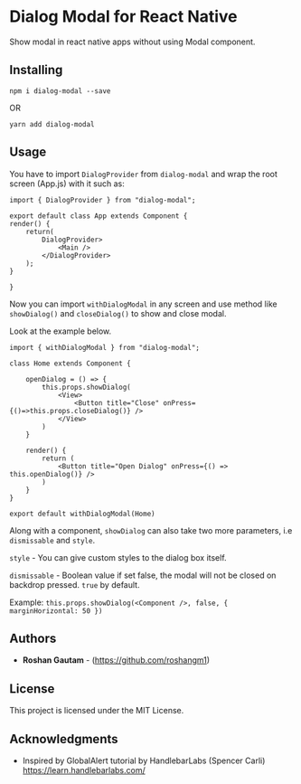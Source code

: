 # Dialog Modal for React Native

Show modal in react native apps without using Modal component.

## Installing

`npm i dialog-modal --save`

OR

`yarn add dialog-modal`

## Usage

You have to import `DialogProvider` from `dialog-modal` and wrap the root screen (App.js) with it such as:

```
import { DialogProvider } from "dialog-modal";

export default class App extends Component {
render() {
    return(
        DialogProvider>
            <Main />
        </DialogProvider>
    );
}

}
```

Now you can import `withDialogModal` in any screen and use method like `showDialog()` and `closeDialog()` to show and close modal.

Look at the example below.

```
import { withDialogModal } from "dialog-modal";

class Home extends Component {

    openDialog = () => {
        this.props.showDialog(
            <View>
                <Button title="Close" onPress={()=>this.props.closeDialog()} />
            </View>
        )
    }

    render() {
        return (
            <Button title="Open Dialog" onPress={() => this.openDialog()} />
        )
    }
}

export default withDialogModal(Home)
```

Along with a component, `showDialog` can also take two more parameters, i.e `dismissable` and `style`.

`style` - You can give custom styles to the dialog box itself.

`dismissable` - Boolean value if set false, the modal will not be closed on backdrop pressed. `true` by default.

Example:
`this.props.showDialog(<Component />, false, { marginHorizontal: 50 })`

## Authors

- **Roshan Gautam** - (https://github.com/roshangm1)

## License

This project is licensed under the MIT License.

## Acknowledgments

- Inspired by GlobalAlert tutorial by HandlebarLabs (Spencer Carli)
  https://learn.handlebarlabs.com/

